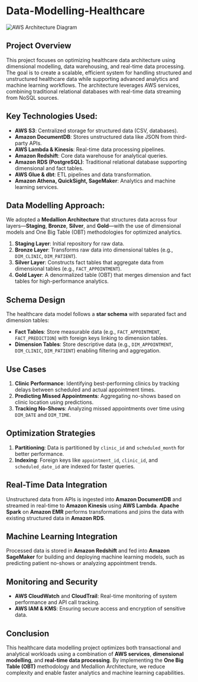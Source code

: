 # Data-Modelling-Healthcare

![AWS Architecture Diagram](https://github.com/user-attachments/assets/894024d1-01f5-4b88-a515-eeb94a638202)

## Project Overview
This project focuses on optimizing healthcare data architecture using dimensional modelling, data warehousing, and real-time data processing. The goal is to create a scalable, efficient system for handling structured and unstructured healthcare data while supporting advanced analytics and machine learning workflows. The architecture leverages AWS services, combining traditional relational databases with real-time data streaming from NoSQL sources.

## Key Technologies Used:
- **AWS S3**: Centralized storage for structured data (CSV, databases).
- **Amazon DocumentDB**: Stores unstructured data like JSON from third-party APIs.
- **AWS Lambda & Kinesis**: Real-time data processing pipelines.
- **Amazon Redshift**: Core data warehouse for analytical queries.
- **Amazon RDS (PostgreSQL)**: Traditional relational database supporting dimensional and fact tables.
- **AWS Glue & dbt**: ETL pipelines and data transformation.
- **Amazon Athena, QuickSight, SageMaker**: Analytics and machine learning services.

## Data Modelling Approach:
We adopted a **Medallion Architecture** that structures data across four layers—**Staging**, **Bronze**, **Silver**, and **Gold**—with the use of dimensional models and One Big Table (OBT) methodologies for optimized analytics.

1. **Staging Layer**: Initial repository for raw data.
2. **Bronze Layer**: Transforms raw data into dimensional tables (e.g., `DIM_CLINIC`, `DIM_PATIENT`).
3. **Silver Layer**: Constructs fact tables that aggregate data from dimensional tables (e.g., `FACT_APPOINTMENT`).
4. **Gold Layer**: A denormalized table (OBT) that merges dimension and fact tables for high-performance analytics.

## Schema Design
The healthcare data model follows a **star schema** with separated fact and dimension tables:

- **Fact Tables**: Store measurable data (e.g., `FACT_APPOINTMENT`, `FACT_PREDICTION`) with foreign keys linking to dimension tables.
- **Dimension Tables**: Store descriptive data (e.g., `DIM_APPOINTMENT`, `DIM_CLINIC`, `DIM_PATIENT`) enabling filtering and aggregation.

## Use Cases
1. **Clinic Performance**: Identifying best-performing clinics by tracking delays between scheduled and actual appointment times.
2. **Predicting Missed Appointments**: Aggregating no-shows based on clinic location using predictions.
3. **Tracking No-Shows**: Analyzing missed appointments over time using `DIM_DATE` and `DIM_TIME`.

## Optimization Strategies
1. **Partitioning**: Data is partitioned by `clinic_id` and `scheduled_month` for better performance.
2. **Indexing**: Foreign keys like `appointment_id`, `clinic_id`, and `scheduled_date_id` are indexed for faster queries.

## Real-Time Data Integration
Unstructured data from APIs is ingested into **Amazon DocumentDB** and streamed in real-time to **Amazon Kinesis** using **AWS Lambda**. **Apache Spark** on **Amazon EMR** performs transformations and joins the data with existing structured data in **Amazon RDS**.

## Machine Learning Integration
Processed data is stored in **Amazon Redshift** and fed into **Amazon SageMaker** for building and deploying machine learning models, such as predicting patient no-shows or analyzing appointment trends.

## Monitoring and Security
- **AWS CloudWatch** and **CloudTrail**: Real-time monitoring of system performance and API call tracking.
- **AWS IAM & KMS**: Ensuring secure access and encryption of sensitive data.

## Conclusion
This healthcare data modelling project optimizes both transactional and analytical workloads using a combination of **AWS services**, **dimensional modelling**, and **real-time data processing**. By implementing the **One Big Table (OBT)** methodology and Medallion Architecture, we reduce complexity and enable faster analytics and machine learning capabilities.

